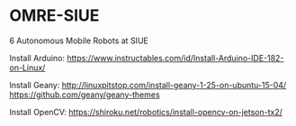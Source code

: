 # OMRE-SIUE
6 Autonomous Mobile Robots at SIUE

Install Arduino:
https://www.instructables.com/id/Install-Arduino-IDE-182-on-Linux/

Install Geany:
http://linuxpitstop.com/install-geany-1-25-on-ubuntu-15-04/
https://github.com/geany/geany-themes

Install OpenCV:
https://shiroku.net/robotics/install-opencv-on-jetson-tx2/
